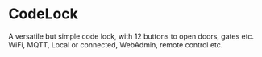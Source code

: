 # CodeLock
A versatile but simple code lock, with 12 buttons to open doors, gates etc. WiFi, MQTT, Local or connected, WebAdmin, remote control etc.
